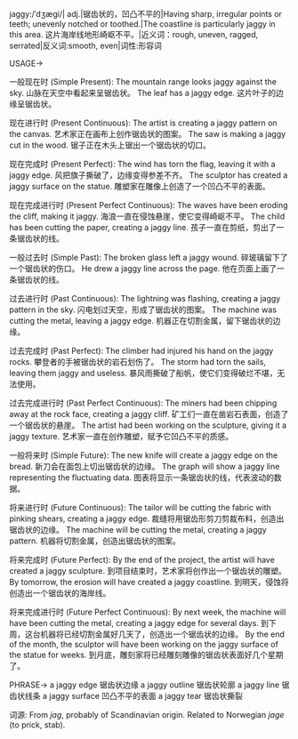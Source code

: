 jaggy:/ˈdʒæɡi/| adj.|锯齿状的，凹凸不平的|Having sharp, irregular points or teeth; unevenly notched or toothed.|The coastline is particularly jaggy in this area. 这片海岸线地形崎岖不平。|近义词：rough, uneven, ragged, serrated|反义词:smooth, even|词性:形容词

USAGE->

一般现在时 (Simple Present):
The mountain range looks jaggy against the sky.  山脉在天空中看起来呈锯齿状。
The leaf has a jaggy edge.  这片叶子的边缘呈锯齿状。

现在进行时 (Present Continuous):
The artist is creating a jaggy pattern on the canvas.  艺术家正在画布上创作锯齿状的图案。
The saw is making a jaggy cut in the wood.  锯子正在木头上锯出一个锯齿状的切口。

现在完成时 (Present Perfect):
The wind has torn the flag, leaving it with a jaggy edge.  风把旗子撕破了，边缘变得参差不齐。
The sculptor has created a jaggy surface on the statue.  雕塑家在雕像上创造了一个凹凸不平的表面。

现在完成进行时 (Present Perfect Continuous):
The waves have been eroding the cliff, making it jaggy. 海浪一直在侵蚀悬崖，使它变得崎岖不平。
The child has been cutting the paper, creating a jaggy line. 孩子一直在剪纸，剪出了一条锯齿状的线。

一般过去时 (Simple Past):
The broken glass left a jaggy wound.  碎玻璃留下了一个锯齿状的伤口。
He drew a jaggy line across the page. 他在页面上画了一条锯齿状的线。

过去进行时 (Past Continuous):
The lightning was flashing, creating a jaggy pattern in the sky. 闪电划过天空，形成了锯齿状的图案。
The machine was cutting the metal, leaving a jaggy edge. 机器正在切割金属，留下锯齿状的边缘。

过去完成时 (Past Perfect):
The climber had injured his hand on the jaggy rocks.  攀登者的手被锯齿状的岩石划伤了。
The storm had torn the sails, leaving them jaggy and useless.  暴风雨撕破了船帆，使它们变得破烂不堪，无法使用。

过去完成进行时 (Past Perfect Continuous):
The miners had been chipping away at the rock face, creating a jaggy cliff. 矿工们一直在凿岩石表面，创造了一个锯齿状的悬崖。
The artist had been working on the sculpture, giving it a jaggy texture. 艺术家一直在创作雕塑，赋予它凹凸不平的质感。

一般将来时 (Simple Future):
The new knife will create a jaggy edge on the bread.  新刀会在面包上切出锯齿状的边缘。
The graph will show a jaggy line representing the fluctuating data.  图表将显示一条锯齿状的线，代表波动的数据。

将来进行时 (Future Continuous):
The tailor will be cutting the fabric with pinking shears, creating a jaggy edge.  裁缝将用锯齿形剪刀剪裁布料，创造出锯齿状的边缘。
The machine will be cutting the metal, creating a jaggy pattern.  机器将切割金属，创造出锯齿状的图案。

将来完成时 (Future Perfect):
By the end of the project, the artist will have created a jaggy sculpture.  到项目结束时，艺术家将创作出一个锯齿状的雕塑。
By tomorrow, the erosion will have created a jaggy coastline. 到明天，侵蚀将创造出一个锯齿状的海岸线。

将来完成进行时 (Future Perfect Continuous):
By next week, the machine will have been cutting the metal, creating a jaggy edge for several days. 到下周，这台机器将已经切割金属好几天了，创造出一个锯齿状的边缘。
By the end of the month, the sculptor will have been working on the jaggy surface of the statue for weeks. 到月底，雕刻家将已经雕刻雕像的锯齿状表面好几个星期了。


PHRASE->
a jaggy edge  锯齿状边缘
a jaggy outline  锯齿状轮廓
a jaggy line  锯齿状线条
a jaggy surface  凹凸不平的表面
a jaggy tear  锯齿状撕裂


词源:  From *jag*, probably of Scandinavian origin. Related to Norwegian *jage* (to prick, stab).
